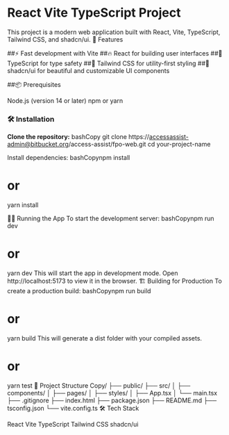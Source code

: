 # React Vite TypeScript Project
This project is a modern web application built with React, Vite, TypeScript, Tailwind CSS, and shadcn/ui.
🚀 Features

##⚡️ Fast development with Vite
##🔥 React for building user interfaces
##📘 TypeScript for type safety
##🎨 Tailwind CSS for utility-first styling
##🧩 shadcn/ui for beautiful and customizable UI components

##📦 Prerequisites

Node.js (version 14 or later)
npm or yarn

### 🛠️ Installation

**Clone the repository:**
bashCopy git clone https://accessassist-admin@bitbucket.org/access-assist/fpo-web.git
cd your-project-name

Install dependencies:
bashCopynpm install
# or
yarn install


🏃‍♂️ Running the App
To start the development server:
bashCopynpm run dev
# or
yarn dev
This will start the app in development mode. Open http://localhost:5173 to view it in the browser.
🏗️ Building for Production
To create a production build:
bashCopynpm run build
# or
yarn build
This will generate a dist folder with your compiled assets.

# or
yarn test
📁 Project Structure
Copy/
├── public/
├── src/
│   ├── components/
│   ├── pages/
│   ├── styles/
│   ├── App.tsx
│   └── main.tsx
├── .gitignore
├── index.html
├── package.json
├── README.md
├── tsconfig.json
└── vite.config.ts
🛠️ Tech Stack

React
Vite
TypeScript
Tailwind CSS
shadcn/ui

